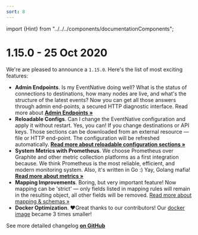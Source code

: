 ```yaml
---
sort: 8
---
```


import {Hint} from "../../../components/documentationComponents";

# 1.15.0 - 25 Oct 2020

We're are pleased to announce a `1.15.0`. Here's the list of most exciting features:

* **Admin Endpoints**. Is my EventNative doing well? What is the status of connections to destinations, how many nodes are live, and what's the structure of the latest events? Now you can get all those answers through admin end-points, a secured HTTP diagnostic interface.  Read more about [**Admin Endpoints »**](/docs/other-features/admin-endpoints)
* **Reloadable Configs**. Can I change the EventNative configuration and apply it without restart. Yes, you can! If you change destinations or API keys. Those sections can be downloaded from an external resource — file or HTTP end-point. The configuration will be refreshed automatically.  [**Read more about reloadable configuration sections »**](/docs/configuration/#destinations)
* **System Metrics with Prometheus**. We choose Prometheus over Graphite and other metric collection platforms as a first integration because. We think Prometheus is the most reliable, efficient, and modern monitoring system. Also, it's written in Go :\) Yay, Golang mafia! [**Read more about metrics »**](/docs/other-features/application-metrics)
* **Mapping Improvements**. Boring, but very important feature! Now mapping can be 'strict' — only fields listed in mapping rules will remain in the resulting object, all other fields will be removed. [Read more about mapping & schemas  »](/docs/configuration/schema-and-mappings#step-3-mapping)
* **Docker Optimization**. ❤️Great thanks to our contributors! Our [docker image](/docs/deployment/deploy-with-docker) became 3 times smaller!

<Hint>
    See more detailed changelog <a href="https://github.com/jitsucom/eventnative/releases"><b>on GitHub</b></a>
</Hint>


